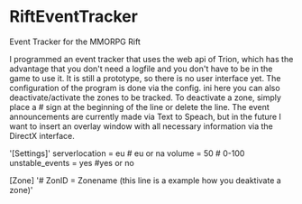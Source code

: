 # RiftEventTracker
Event Tracker for the MMORPG Rift

I programmed an event tracker that uses the web api of Trion, which has the advantage that you don't need a logfile and you don't have to be in the game to use it. It is still a prototype, so there is no user interface yet. The configuration of the program is done via the config. ini here you can also deactivate/activate the zones to be tracked. To deactivate a zone, simply place a # sign at the beginning of the line or delete the line. The event announcements are currently made via Text to Speach, but in the future I want to insert an overlay window with all necessary information via the DirectX interface.

'[Settings]'
serverlocation = eu # eu or na
volume = 50 # 0-100
unstable_events = yes #yes or no

[Zone]
'# ZonID = Zonename (this line is a example how you deaktivate a zone)'
